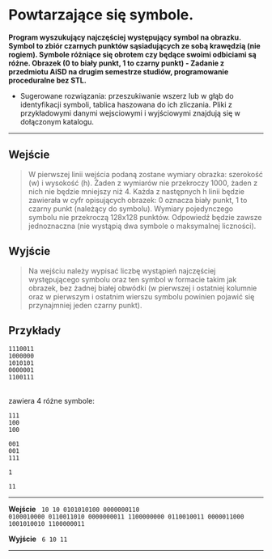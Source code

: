 # Powtarzające się symbole.

**Program wyszukujący najczęściej występujący symbol na obrazku. Symbol to zbiór czarnych punktów sąsiadujących ze sobą krawędzią (nie rogiem). Symbole różniące się obrotem czy będące swoimi odbiciami są różne.
Obrazek (0 to biały punkt, 1 to czarny punkt) -  Zadanie  z przedmiotu AiSD na drugim semestrze studiów, programowanie proceduralne bez STL.**

* Sugerowane rozwiązania: przeszukiwanie wszerz lub w głąb do identyfikacji symboli, tablica haszowana do ich zliczania.
    Pliki z przykładowymi danymi wejsciowymi i wyjściowymi znajdują się w dołączonym katalogu.
    
---

**Wejście**
---

> W pierwszej linii wejścia podaną zostane wymiary obrazka: szerokość (w) i wysokość (h). Żaden z wymiarów nie przekroczy 1000, żaden z nich nie będzie mniejszy niż 4. Każda z następnych h linii będzie zawierała w cyfr opisujących obrazek: 0 oznacza biały punkt, 1 to czarny punkt (należący do symbolu). Wymiary pojedynczego symbolu nie przekroczą 128x128 punktów. Odpowiedź będzie zawsze jednoznaczna (nie wystąpią dwa symbole o maksymalnej liczności).

**Wyjście**
---
    
> Na wejściu należy wypisać liczbę wystąpień najczęściej występującego symbolu oraz ten symbol w formacie takim jak obrazek, bez żadnej białej obwódki (w pierwszej i ostatniej kolumnie oraz w pierwszym i ostatnim wierszu symbolu powinien pojawić się przynajmniej jeden czarny punkt).

**Przykłady**
---
```
1110011
1000000
1010101
0000001
1100111
```

<br>zawiera 4 różne symbole:

```
111
100
100
```
```
001
001
111
```
```
1
```
```
11
```

---

**Wejście**
<code>
10 10
0101010100
0000000110
0100010000
0110011010
0000000011
1100000000
0110010011
0000011000
1001010010
1100000011
</code>

**Wyjście**
<code>
6
10
11
</code>

---
